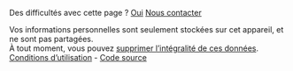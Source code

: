 <div class="feedback-block">
    <p class="feedback-component" data-feedback-transition-delay="500">
        <span class="feedback-question">
            Des difficultés avec cette page ?
            <span class="feedback-controls">
                <a class="button button-outline button-feedback button-feedback-flag" data-feedback="flag" href="">Oui</a>
                <a class="button button-outline button-feedback-contact" href="mailto:mesconseilscovid@sante.gouv.fr">Nous contacter</a>
            </span>
        </span>
        <span class="feedback-message" hidden>
            Merci pour votre retour, si vous souhaitez nous en dire plus,
            écrivez-nous à : 
            <a href="mailto:mesconseilscovid@sante.gouv.fr">mesconseilscovid@sante.gouv.fr</a>
        </span>
    </p>
</div>

<div class="legals">

Vos informations personnelles sont seulement stockées sur cet appareil, et ne sont pas partagées.  
À tout moment, vous pouvez <a class="js-suppression" href="">supprimer l’intégralité de ces données</a>.  
[Conditions d’utilisation](#conditionsutilisation) - [Code source](https://github.com/Delegation-numerique-en-sante/mesconseilscovid)
<span class="js-latest-update"></span>

</div>
